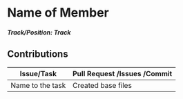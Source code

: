 # Name of Member

##### Track/Position: **Track**

## Contributions

| Issue/Task	| Pull Request /Issues /Commit				|
| ------------- | -----------------------------------------------------	|
| Name to the task | Created base files					|
